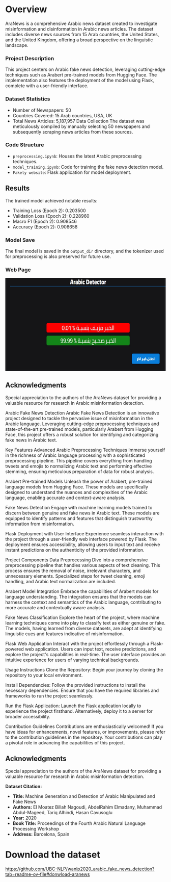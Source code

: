 # Overview
AraNews is a comprehensive Arabic news dataset created to investigate misinformation and disinformation in Arabic news articles. The dataset includes diverse news sources from 15 Arab countries, the United States, and the United Kingdom, offering a broad perspective on the linguistic landscape.

### Project Description

This project centers on Arabic fake news detection, leveraging cutting-edge techniques such as Arabert pre-trained models from Hugging Face. The implementation also features the deployment of the model using Flask, complete with a user-friendly interface.

### Dataset Statistics

- Number of Newspapers: 50
- Countries Covered: 15 Arab countries, USA, UK
- Total News Articles: 5,187,957
Data Collection
The dataset was meticulously compiled by manually selecting 50 newspapers and subsequently scraping news articles from these sources.


### Code Structure

- `preprocessing.ipynb`: Houses the latest Arabic preprocessing techniques.
- `model_training.ipynb`: Code for training the fake news detection model.
- `Fakely website`: Flask application for model deployment.
## Results

The trained model achieved notable results:

- Training Loss (Epoch 2): 0.203500
- Validation Loss (Epoch 2): 0.228960
- Macro F1 (Epoch 2): 0.908546
- Accuracy (Epoch 2): 0.908658
### Model Save

The final model is saved in the `output_dir` directory, and the tokenizer used for preprocessing is also preserved for future use.

### Web Page
![Result](Fakely%20website/Screen1.png)



## Acknowledgments

Special appreciation to the authors of the AraNews dataset for providing a valuable resource for research in Arabic misinformation detection.

Arabic Fake News Detection
Arabic Fake News Detection is an innovative project designed to tackle the pervasive issue of misinformation in the Arabic language. Leveraging cutting-edge preprocessing techniques and state-of-the-art pre-trained models, particularly Arabert from Hugging Face, this project offers a robust solution for identifying and categorizing fake news in Arabic text.

Key Features
Advanced Arabic Preprocessing Techniques
Immerse yourself in the richness of Arabic language processing with a sophisticated preprocessing pipeline. This pipeline covers everything from handling tweets and emojis to normalizing Arabic text and performing effective stemming, ensuring meticulous preparation of data for robust analysis.

Arabert Pre-trained Models
Unleash the power of Arabert, pre-trained language models from Hugging Face. These models are specifically designed to understand the nuances and complexities of the Arabic language, enabling accurate and context-aware analysis.

Fake News Detection
Engage with machine learning models trained to discern between genuine and fake news in Arabic text. These models are equipped to identify patterns and features that distinguish trustworthy information from misinformation.

Flask Deployment with User Interface
Experience seamless interaction with the project through a user-friendly web interface powered by Flask. The deployment ensures accessibility, allowing users to input text and receive instant predictions on the authenticity of the provided information.

Project Components
Data Preprocessing
Dive into a comprehensive preprocessing pipeline that handles various aspects of text cleaning. This process ensures the removal of noise, irrelevant characters, and unnecessary elements. Specialized steps for tweet cleaning, emoji handling, and Arabic text normalization are included.

Arabert Model Integration
Embrace the capabilities of Arabert models for language understanding. The integration ensures that the models can harness the context and semantics of the Arabic language, contributing to more accurate and contextually aware analysis.

Fake News Classification
Explore the heart of the project, where machine learning techniques come into play to classify text as either genuine or fake. The models, having learned from diverse datasets, are adept at identifying linguistic cues and features indicative of misinformation.

Flask Web Application
Interact with the project effortlessly through a Flask-powered web application. Users can input text, receive predictions, and explore the project's capabilities in real-time. The user interface provides an intuitive experience for users of varying technical backgrounds.

Usage Instructions
Clone the Repository:
Begin your journey by cloning the repository to your local environment.

Install Dependencies:
Follow the provided instructions to install the necessary dependencies. Ensure that you have the required libraries and frameworks to run the project seamlessly.

Run the Flask Application:
Launch the Flask application locally to experience the project firsthand. Alternatively, deploy it to a server for broader accessibility.

Contribution Guidelines
Contributions are enthusiastically welcomed! If you have ideas for enhancements, novel features, or improvements, please refer to the contribution guidelines in the repository. Your contributions can play a pivotal role in advancing the capabilities of this project.

## Acknowledgments

Special appreciation to the authors of the AraNews dataset for providing a valuable resource for research in Arabic misinformation detection.

**Dataset Citation:**
- **Title:** Machine Generation and Detection of Arabic Manipulated and Fake News
- **Authors:** El Moatez Billah Nagoudi, AbdelRahim Elmadany, Muhammad Abdul-Mageed, Tariq Alhindi, Hasan Cavusoglu
- **Year:** 2020
- **Book Title:** Proceedings of the Fourth Arabic Natural Language Processing Workshop
- **Address:** Barcelona, Spain

# Download the dataset 
  https://github.com/UBC-NLP/wanlp2020_arabic_fake_news_detection?tab=readme-ov-file#donwload-aranews
